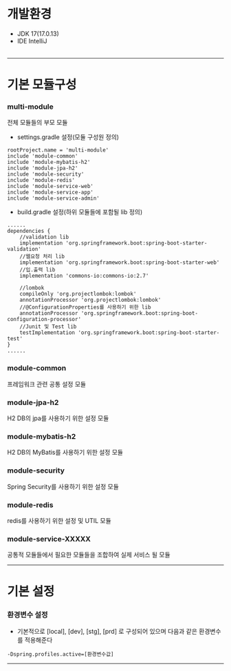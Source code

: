 
# 개발환경
+ JDK 17(17.0.13)
+ IDE IntelliJ
  <br/><br/>
- - -
# 기본 모듈구성
### multi-module
전체 모듈들의 부모 모듈
+ settings.gradle 설정(모듈 구성원 정의)
<pre><code>rootProject.name = 'multi-module'
include 'module-common'
include 'module-mybatis-h2'
include 'module-jpa-h2'
include 'module-security'
include 'module-redis'
include 'module-service-web'
include 'module-service-app'
include 'module-service-admin'
</code></pre>
+ build.gradle 설정(하위 모듈들에 포함될 lib 정의)
<pre><code>......
dependencies {
    //validation lib
    implementation 'org.springframework.boot:spring-boot-starter-validation'
    //웹요청 처리 lib
    implementation 'org.springframework.boot:spring-boot-starter-web'
    //입.출력 lib
    implementation 'commons-io:commons-io:2.7'

    //lombok
    compileOnly 'org.projectlombok:lombok'
    annotationProcessor 'org.projectlombok:lombok'
    //@ConfigurationProperties를 사용하기 위한 lib
    annotationProcessor 'org.springframework.boot:spring-boot-configuration-processor'
    //Junit 및 Test lib
    testImplementation 'org.springframework.boot:spring-boot-starter-test'
}
......
</code></pre>
### module-common
프레임워크 관련 공통 설정 모듈
### module-jpa-h2
H2 DB의 jpa를 사용하기 위한 설정 모듈
### module-mybatis-h2
H2 DB의 MyBatis를 사용하기 위한 설정 모듈
### module-security
Spring Security를 사용하기 위한 설정 모듈
### module-redis
redis를 사용하기 위한 설정 및 UTIL 모듈
### module-service-XXXXX
공통적 모듈들에서 필요한 모듈들을 조합하여 실제 서비스 될 모듈 
- - -
# 기본 설정
### 환경변수 설정
+ 기본적으로 [local], [dev], [stg], [prd] 로 구성되어 있으며 다음과 같은 환경변수를 적용해준다
<pre><code>-Dspring.profiles.active=[환경변수값]</code></pre>
- - -